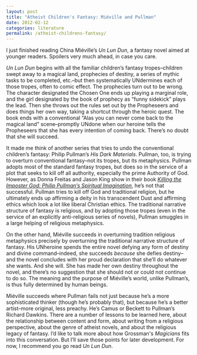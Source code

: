 ```yaml
---
layout: post
title: "Atheist Children's Fantasy: Miéville and Pullman"
date: 2012-02-12
categories: literature
permalink: /atheist-childrens-fantasy/
---
```


I just finished reading China Miéville’s *Un Lun Dun*, a fantasy novel aimed at younger readers. Spoilers very much ahead, in case you care.

*Un Lun Dun* begins with all the familiar children’s fantasy tropes–children swept away to a magical land, prophecies of destiny, a series of mythic tasks to be completed, etc.–but then systematically UNdermines each of those tropes, often to comic effect. The prophecies turn out to be wrong. The character designated the Chosen One ends up playing a marginal role, and the girl designated by the book of prophecy as “funny sidekick” plays the lead. Then she throws out the rules set out by the Propheseers and does things her own way, taking a shortcut through the heroic quest. The book ends with a conventional “Alas you can never come back to the magical land” scene–promptly UNdone when our heroine tells the Propheseers that she has every intention of coming back. There’s no doubt that she will succeed. 

It made me think of another series that tries to undo the conventional children’s fantasy: Philip Pullman’s *His Dark Materials*. Pullman, too, is trying to overturn conventional fantasy–not its tropes, but its metaphysics. Pullman adopts most of the standard fantasy tropes, but does so in the service of a plot that seeks to kill off all authority, especially the prime Authority of God. However, as Donna Freitas and Jason King show in their book [*Killing the Imposter God: Philip Pullman’s Spiritual Imagination*](http://books.google.com/books?id=C0soRas3gCUC&printsec=frontcover&dq=killing+the+imposter+god&source=bl&ots=nhf7GTrO-S&sig=mD_v22ZA5wJpChCnXbcAIfW5E1g&hl=en&sa=X&ei=VtoFUJ2-IILo2AW4hJWiBQ&ved=0CDYQ6AEwAA#v=onepage&q=killing%20the%20imposter%20god&f=false), he’s not that successful. Pullman tries to kill off God and traditional religion, but he ultimately ends up affirming a deity in his transcendent Dust and affirming ethics which look a lot like liberal Christian ethics. The traditional narrative structure of fantasy is religious, and by adopting those tropes (even in the service of an explicitly anti-religious series of novels), Pullman smuggles in a large helping of religious metaphysics.

On the other hand, Miéville succeeds in overturning tradition religious metaphysics precisely by overturning the traditional narrative structure of fantasy. His UNheroine spends the entire novel defying any form of destiny and divine command–indeed, she succeeds *because* she defies destiny–and the novel concludes with her proud declaration that she’ll do whatever she wants. And she will. She has made her own destiny throughout the novel, and there’s no suggestion that she should not or could not continue to do so. The meaning and the purpose of Miéville’s world, unlike Pullman’s, is thus fully determined by human beings.

Miéville succeeds where Pullman fails not just because he’s a more sophisticated thinker (though he’s probably that), but because he’s a better artist–more original, less preachy. He’s Camus or Beckett to Pullman’s Richard Dawkins. There are a number of lessons to be learned here, about the relationship between content and form, about writing from a religious perspective, about the genre of atheist novels, and about the religious legacy of fantasy. I’d like to talk more about how Grossman's *Magicians* fits into this conversation. But I’ll save those points for later development. For now, I recommend you go read *Un Lun Dun*.